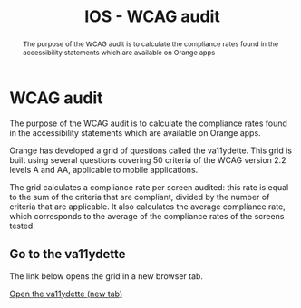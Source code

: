 ﻿---
title: "IOS - WCAG audit"
abstract: "The purpose of the WCAG audit is to calculate the compliance rates found in the accessibility statements which are available on Orange apps"
---

# WCAG audit

The purpose of the WCAG audit is to calculate the compliance rates found in the accessibility statements which are available on Orange apps.

Orange has developed a grid of questions called the va11ydette. This grid is built using several questions covering 50 criteria of the WCAG version 2.2 levels A and AA, applicable to mobile applications.

The grid calculates a compliance rate per screen audited: this rate is equal to the sum of the criteria that are compliant, divided by the number of criteria that are applicable. It also calculates the average compliance rate, which corresponds to the average of the compliance rates of the screens tested. 

## Go to the va11ydette

The link below opens the grid in a new browser tab.   

<a href="https://la-va11ydette.orange.com/?list=wcag-ios&lang=en" target="_blank" rel="noopener noreferrer" class="btn btn-outline-secondary" title="Open the va11ydette (new tab)">Open the va11ydette <span class="visually-hidden"> (new tab)</span></a>
